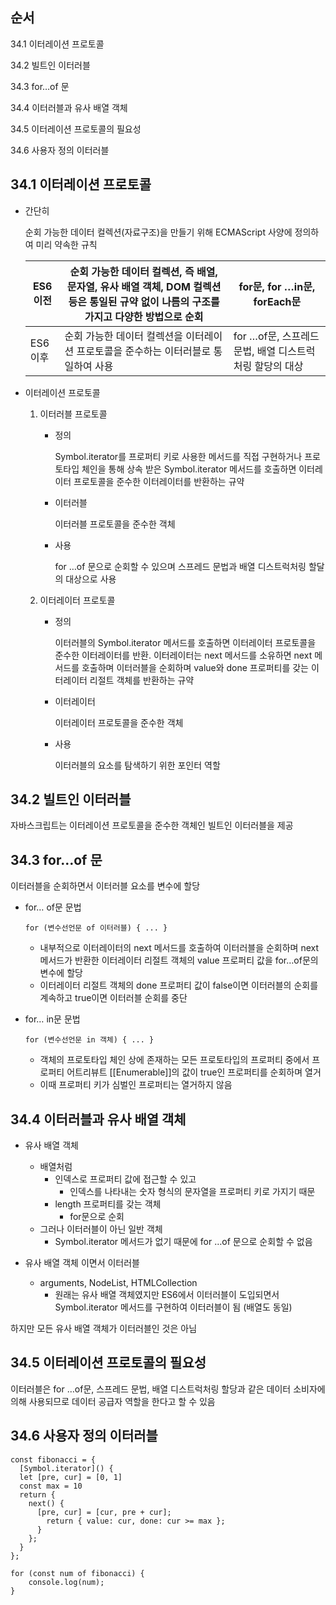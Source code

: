 ## 순서
34.1 이터레이션 프로토콜

34.2 빌트인 이터러블

34.3 for…of 문

34.4 이터러블과 유사 배열 객체

34.5 이터레이션 프로토콜의 필요성

34.6 사용자 정의 이터러블


## 34.1 이터레이션 프로토콜

- 간단히
    
    순회 가능한 데이터 컬렉션(자료구조)을 만들기 위해 ECMAScript 사양에 정의하여 미리 약속한 규칙
    
    | ES6 이전 | 순회 가능한 데이터 컬렉션, 즉 배열, 문자열, 유사 배열 객체, DOM 컬렉션 등은 통일된 규약 없이 나름의 구조를 가지고 다양한 방법으로 순회 | for문, for …in문, forEach문 |
    | --- | --- | --- |
    | ES6 이후 | 순회 가능한 데이터 컬렉션을 이터레이션 프로토콜을 준수하는 이터러블로 통일하여 사용 | for …of문, 스프레드 문법, 배열 디스트럭처링 할당의 대상 |
- 이터레이션 프로토콜
    1. 이터러블 프로토콜
        - 정의
            
            Symbol.iterator를 프로퍼티 키로 사용한 메서드를 직접 구현하거나 프로토타입 체인을 통해 상속 받은 Symbol.iterator 메서드를 호출하면 이터레이터 프로토콜을 준수한 이터레이터를 반환하는 규약
            
        - 이터러블
            
            이터러블 프로토콜을 준수한 객체
            
        - 사용
            
            for …of 문으로 순회할 수 있으며 스프레드 문법과 배열 디스트럭처링 할달의 대상으로 사용
            
    2. 이터레이터 프로토콜
        - 정의
            
            이터러블의 Symbol.iterator 메서드를 호출하면 이터레이터 프로토콜을 준수한 이터레이터를 반환. 이터레이터는 next 메서드를 소유하면 next 메서드를 호출하며 이터러블을 순회하며 value와 done 프로퍼티를 갖는 이터레이터 리절트 객체를 반환하는 규약
            
        - 이터레이터
            
            이터레이터 프로토콜을 준수한 객체
            
        - 사용
            
            이터러블의 요소를 탐색하기 위한 포인터 역할
            
    

## 34.2 빌트인 이터러블

자바스크립트는 이터레이션 프로토콜을 준수한 객체인 빌트인 이터러블을 제공

## 34.3 for…of 문

이터러블을 순회하면서 이터러블 요소를 변수에 할당

- for… of문 문법
    
    ```tsx
    for (변수선언문 of 이터러블) { ... }
    ```
    
    - 내부적으로 이터레이터의 next 메서드를 호출하여 이터러블을 순회하며 next 메서드가 반환한 이터레이터 리절트 객체의 value 프로퍼티 값을 for…of문의 변수에 할당
    - 이터레이터 리절트 객체의 done 프로퍼티 값이 false이면 이터러블의 순회를 계속하고 true이면 이터러블 순회를 중단
- for… in문 문법
    
    ```tsx
    for (변수선언문 in 객체) { ... }
    ```
    
    - 객체의 프로토타입 체인 상에 존재하는 모든 프로토타입의 프로퍼티 중에서 프로퍼티 어트리뷰트 [[Enumerable]]의 값이 true인 프로퍼티를 순회하며 열거
    - 이때 프로퍼티 키가 심벌인 프로퍼티는 열거하지 않음

## 34.4 이터러블과 유사 배열 객체

- 유사 배열 객체
    - 배열처럼
        - 인덱스로 프로퍼티 값에 접근할 수 있고
            - 인덱스를 나타내는 숫자 형식의 문자열을 프로퍼티 키로 가지기 때문
        - length 프로퍼티를 갖는 객체
            - for문으로 순회
    - 그러나 이터러블이 아닌 일반 객체
        - Symbol.iterator 메서드가 없기 때문에 for …of 문으로 순회할 수 없음

- 유사 배열 객체 이면서 이터러블
    - arguments, NodeList, HTMLCollection
        - 원래는 유사 배열 객체였지만 ES6에서 이터러블이 도입되면서 Symbol.iterator 메서드를 구현하여 이터러블이 됨 (배열도 동일)
    

하지만 모든 유사 배열 객체가 이터러블인 것은 아님 

## 34.5 이터레이션 프로토콜의 필요성

이터러블은 for …of문, 스프레드 문법, 배열 디스트럭처링 할당과 같은 데이터 소비자에 의해 사용되므로 데이터 공급자 역할을 한다고 할 수 있음

## 34.6 사용자 정의 이터러블

```tsx
const fibonacci = {
  [Symbol.iterator]() {
  let [pre, cur] = [0, 1]
  const max = 10
  return {
    next() {
      [pre, cur] = [cur, pre + cur];
        return { value: cur, done: cur >= max }; 
      }
    };
  }
};

for (const num of fibonacci) {
	console.log(num);
}
```
